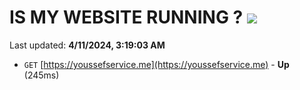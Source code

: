 # IS MY WEBSITE RUNNING ? [![](https://img.shields.io/static/v1?label=Sponsor&message=%E2%9D%A4&logo=GitHub&color=%23fe8e86)](https://github.com/sponsors/<username>)

Last updated: **4/11/2024, 3:19:03 AM**

- `GET` [https://youssefservice.me](https://youssefservice.me) - **Up** (245ms)
